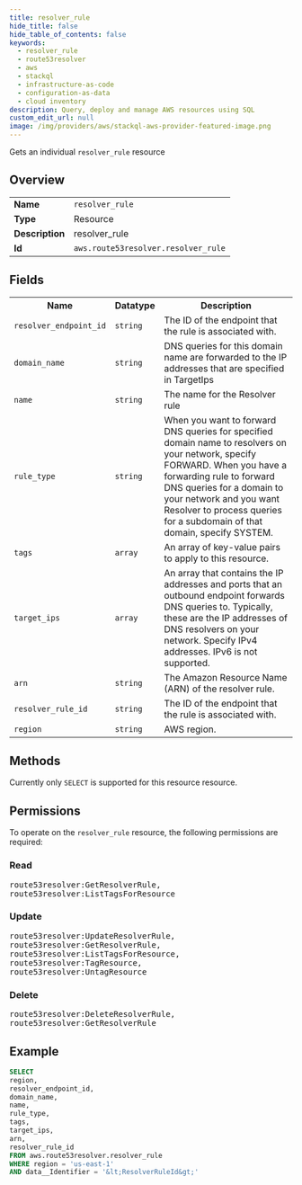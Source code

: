 ```yaml
---
title: resolver_rule
hide_title: false
hide_table_of_contents: false
keywords:
  - resolver_rule
  - route53resolver
  - aws
  - stackql
  - infrastructure-as-code
  - configuration-as-data
  - cloud inventory
description: Query, deploy and manage AWS resources using SQL
custom_edit_url: null
image: /img/providers/aws/stackql-aws-provider-featured-image.png
---
```

Gets an individual <code>resolver_rule</code> resource

## Overview
<table><tbody>
<tr><td><b>Name</b></td><td><code>resolver_rule</code></td></tr>
<tr><td><b>Type</b></td><td>Resource</td></tr>
<tr><td><b>Description</b></td><td>resolver_rule</td></tr>
<tr><td><b>Id</b></td><td><code>aws.route53resolver.resolver_rule</code></td></tr>
</tbody></table>

## Fields
<table><tbody>
<tr><th>Name</th><th>Datatype</th><th>Description</th></tr>
<tr><td><code>resolver_endpoint_id</code></td><td><code>string</code></td><td>The ID of the endpoint that the rule is associated with.</td></tr>
<tr><td><code>domain_name</code></td><td><code>string</code></td><td>DNS queries for this domain name are forwarded to the IP addresses that are specified in TargetIps</td></tr>
<tr><td><code>name</code></td><td><code>string</code></td><td>The name for the Resolver rule</td></tr>
<tr><td><code>rule_type</code></td><td><code>string</code></td><td>When you want to forward DNS queries for specified domain name to resolvers on your network, specify FORWARD. When you have a forwarding rule to forward DNS queries for a domain to your network and you want Resolver to process queries for a subdomain of that domain, specify SYSTEM.</td></tr>
<tr><td><code>tags</code></td><td><code>array</code></td><td>An array of key-value pairs to apply to this resource.</td></tr>
<tr><td><code>target_ips</code></td><td><code>array</code></td><td>An array that contains the IP addresses and ports that an outbound endpoint forwards DNS queries to. Typically, these are the IP addresses of DNS resolvers on your network. Specify IPv4 addresses. IPv6 is not supported.</td></tr>
<tr><td><code>arn</code></td><td><code>string</code></td><td>The Amazon Resource Name (ARN) of the resolver rule.</td></tr>
<tr><td><code>resolver_rule_id</code></td><td><code>string</code></td><td>The ID of the endpoint that the rule is associated with.</td></tr>
<tr><td><code>region</code></td><td><code>string</code></td><td>AWS region.</td></tr>

</tbody></table>

## Methods
Currently only <code>SELECT</code> is supported for this resource resource.

## Permissions

To operate on the <code>resolver_rule</code> resource, the following permissions are required:

### Read
<pre>
route53resolver:GetResolverRule,
route53resolver:ListTagsForResource</pre>

### Update
<pre>
route53resolver:UpdateResolverRule,
route53resolver:GetResolverRule,
route53resolver:ListTagsForResource,
route53resolver:TagResource,
route53resolver:UntagResource</pre>

### Delete
<pre>
route53resolver:DeleteResolverRule,
route53resolver:GetResolverRule</pre>


## Example
```sql
SELECT
region,
resolver_endpoint_id,
domain_name,
name,
rule_type,
tags,
target_ips,
arn,
resolver_rule_id
FROM aws.route53resolver.resolver_rule
WHERE region = 'us-east-1'
AND data__Identifier = '&lt;ResolverRuleId&gt;'
```
